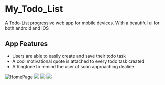 # My_Todo_List
A Todo-List progressive web app for mobile devices. With a beautiful ui for both android and IOS
## App Features
  * Users are able to easily create  and save their todo task
  * A cool motivational quote is attached to every todo task created
  * A Ringtone to remind the user of soon approaching dealine
  
 ![HomePage](assets/images/Screenshot_loading.png) ![](assets/images/Screenshot_empty.png)  ![](assets/images/Screenshot_create.png) 
 ![](assets/images/Screenshot_tasks.png)

